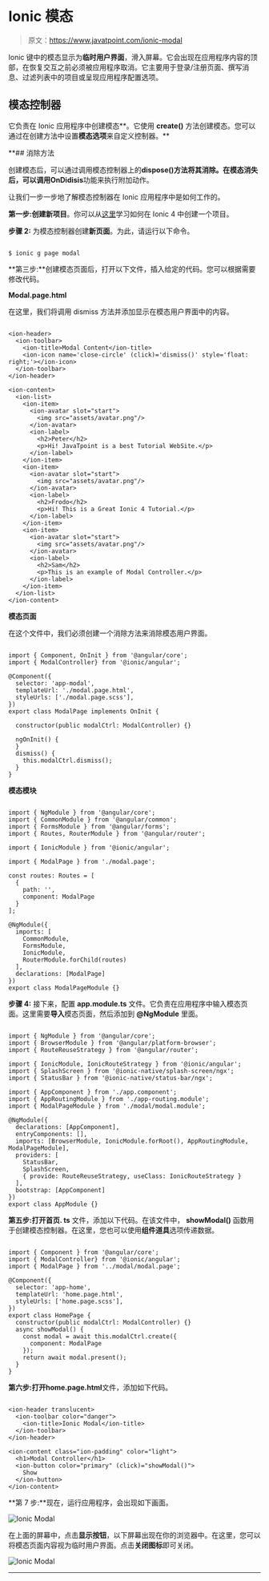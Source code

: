 # Ionic 模态

> 原文：<https://www.javatpoint.com/ionic-modal>

Ionic 键中的模态显示为**临时用户界面**，滑入屏幕。它会出现在应用程序内容的顶部，在恢复交互之前必须被应用程序取消。它主要用于登录/注册页面、撰写消息、过滤列表中的项目或呈现应用程序配置选项。

## 模态控制器

它负责在 Ionic 应用程序中创建模态**。它使用 **create()** 方法创建模态。您可以通过在创建方法中设置**模态选项**来自定义控制器。**

 **## 消除方法

创建模态后，可以通过调用模态控制器上的**dispose()**方法将其消除。在模态消失后，可以调用**OnDidisis**功能来执行附加动作。

让我们一步一步地了解模态控制器在 Ionic 应用程序中是如何工作的。

**第一步:**创建**新项目**。你可以从[这里](ionic-installation)学习如何在 Ionic 4 中创建一个项目。

**步骤 2:** 为模态控制器创建**新页面**。为此，请运行以下命令。

```

$ ionic g page modal

```

**第三步:**创建模态页面后，打开以下文件，插入给定的代码。您可以根据需要修改代码。

**Modal.page.html**

在这里，我们将调用 dismiss 方法并添加显示在模态用户界面中的内容。

```

<ion-header>
  <ion-toolbar>
    <ion-title>Modal Content</ion-title>
    <ion-icon name='close-circle' (click)='dismiss()' style='float: right;'></ion-icon>
  </ion-toolbar>
</ion-header>

<ion-content>
  <ion-list>
    <ion-item>
      <ion-avatar slot="start">
        <img src="assets/avatar.png"/>
      </ion-avatar>
      <ion-label>
        <h2>Peter</h2>
        <p>Hi! JavaTpoint is a best Tutorial WebSite.</p>
      </ion-label>
    </ion-item>
    <ion-item>
      <ion-avatar slot="start">
        <img src="assets/avatar.png"/>
      </ion-avatar>
      <ion-label>
        <h2>Frodo</h2>
        <p>Hi! This is a Great Ionic 4 Tutorial.</p>
      </ion-label>
    </ion-item>
    <ion-item>
      <ion-avatar slot="start">
        <img src="assets/avatar.png"/>
      </ion-avatar>
      <ion-label>
        <h2>Sam</h2>
        <p>This is an example of Modal Controller.</p>
      </ion-label>
    </ion-item>
  </ion-list>
</ion-content>

```

**模态页面**

在这个文件中，我们必须创建一个消除方法来消除模态用户界面。

```

import { Component, OnInit } from '@angular/core';
import { ModalController} from '@ionic/angular';

@Component({
  selector: 'app-modal',
  templateUrl: './modal.page.html',
  styleUrls: ['./modal.page.scss'],
})
export class ModalPage implements OnInit {

  constructor(public modalCtrl: ModalController) {}

  ngOnInit() {
  }
  dismiss() {
    this.modalCtrl.dismiss();
  }
}

```

**模态模块**

```

import { NgModule } from '@angular/core';
import { CommonModule } from '@angular/common';
import { FormsModule } from '@angular/forms';
import { Routes, RouterModule } from '@angular/router';

import { IonicModule } from '@ionic/angular';

import { ModalPage } from './modal.page';

const routes: Routes = [
  {
    path: '',
    component: ModalPage
  }
];

@NgModule({
  imports: [
    CommonModule,
    FormsModule,
    IonicModule,
    RouterModule.forChild(routes)
  ],
  declarations: [ModalPage]
})
export class ModalPageModule {}

```

**步骤 4:** 接下来，配置 **app.module.ts** 文件。它负责在应用程序中输入模态页面。这里需要**导入**模态页面，然后添加到 **@NgModule** 里面。

```

import { NgModule } from '@angular/core';
import { BrowserModule } from '@angular/platform-browser';
import { RouteReuseStrategy } from '@angular/router';

import { IonicModule, IonicRouteStrategy } from '@ionic/angular';
import { SplashScreen } from '@ionic-native/splash-screen/ngx';
import { StatusBar } from '@ionic-native/status-bar/ngx';

import { AppComponent } from './app.component';
import { AppRoutingModule } from './app-routing.module';
import { ModalPageModule } from './modal/modal.module';

@NgModule({
  declarations: [AppComponent],
  entryComponents: [],
  imports: [BrowserModule, IonicModule.forRoot(), AppRoutingModule, ModalPageModule],
  providers: [
    StatusBar,
    SplashScreen,
    { provide: RouteReuseStrategy, useClass: IonicRouteStrategy }
  ],
  bootstrap: [AppComponent]
})
export class AppModule {}

```

**第五步:**打开**首页. ts** 文件，添加以下代码。在该文件中， **showModal()** 函数用于创建模态控制器。在这里，您也可以使用**组件道具**选项传递数据。

```

import { Component } from '@angular/core';
import { ModalController} from '@ionic/angular';
import { ModalPage } from '../modal/modal.page';

@Component({
  selector: 'app-home',
  templateUrl: 'home.page.html',
  styleUrls: ['home.page.scss'],
})
export class HomePage {
  constructor(public modalCtrl: ModalController) {}
  async showModal() {
    const modal = await this.modalCtrl.create({
      component: ModalPage
    });
    return await modal.present();
  }
}

```

**第六步:**打开**home.page.html**文件，添加如下代码。

```

<ion-header translucent>
  <ion-toolbar color="danger">
    <ion-title>Ionic Modal</ion-title>
  </ion-toolbar>
</ion-header>

<ion-content class="ion-padding" color="light">
  <h1>Modal Controller</h1>
  <ion-button color="primary" (click)="showModal()">
    Show
  </ion-button>
</ion-content>

```

**第 7 步:**现在，运行应用程序，会出现如下画面。

![Ionic Modal](img/2e268a0152128c9e3537be2a5079e0eb.png)

在上面的屏幕中，点击**显示按钮**，以下屏幕出现在你的浏览器中。在这里，您可以将模态页面内容视为临时用户界面。点击**关闭图标**即可关闭。

![Ionic Modal](img/9a6bf9e00c10c688d451c32ed6cd59b9.png)

* * ***